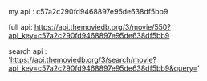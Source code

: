 my api  :  c57a2c290fd9468897e95de638df5bb9

full api:  https://api.themoviedb.org/3/movie/550?api_key=c57a2c290fd9468897e95de638df5bb9

search api : \
      'https://api.themoviedb.org/3/search/movie?api_key=c57a2c290fd9468897e95de638df5bb9&query='